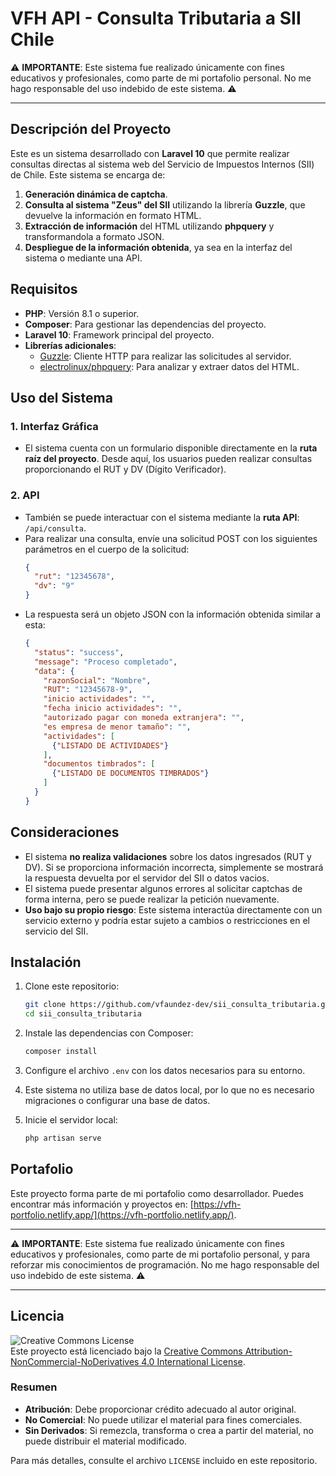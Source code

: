 # VFH API - Consulta Tributaria a SII Chile

⚠️ **IMPORTANTE**: Este sistema fue realizado únicamente con fines educativos y profesionales, como parte de mi portafolio personal. No me hago responsable del uso indebido de este sistema. ⚠️

---

## Descripción del Proyecto

Este es un sistema desarrollado con **Laravel 10** que permite realizar consultas directas al sistema web del Servicio de Impuestos Internos (SII) de Chile. Este sistema se encarga de:

1. **Generación dinámica de captcha**.
2. **Consulta al sistema "Zeus" del SII** utilizando la librería **Guzzle**, que devuelve la información en formato HTML.
3. **Extracción de información** del HTML utilizando **phpquery** y transformandola a formato JSON.
4. **Despliegue de la información obtenida**, ya sea en la interfaz del sistema o mediante una API.

## Requisitos

- **PHP**: Versión 8.1 o superior.
- **Composer**: Para gestionar las dependencias del proyecto.
- **Laravel 10**: Framework principal del proyecto.
- **Librerías adicionales**:
  - [Guzzle](https://github.com/guzzle/guzzle): Cliente HTTP para realizar las solicitudes al servidor.
  - [electrolinux/phpquery](https://github.com/Electrolinux/phpquery): Para analizar y extraer datos del HTML.

## Uso del Sistema

### 1. Interfaz Gráfica

- El sistema cuenta con un formulario disponible directamente en la **ruta raíz del proyecto**. Desde aquí, los usuarios pueden realizar consultas proporcionando el RUT y DV (Dígito Verificador).

### 2. API

- También se puede interactuar con el sistema mediante la **ruta API**: `/api/consulta`.
- Para realizar una consulta, envíe una solicitud POST con los siguientes parámetros en el cuerpo de la solicitud:
  ```json
  {
    "rut": "12345678",
    "dv": "9"
  }
  ```
- La respuesta será un objeto JSON con la información obtenida similar a esta:
  ```json
  {
    "status": "success",
    "message": "Proceso completado",
    "data": {
      "razonSocial": "Nombre",
      "RUT": "12345678-9",
      "inicio actividades": "",
      "fecha inicio actividades": "",
      "autorizado pagar con moneda extranjera": "",
      "es empresa de menor tamaño": "",
      "actividades": [
        {"LISTADO DE ACTIVIDADES"}
      ],
      "documentos timbrados": [
        {"LISTADO DE DOCUMENTOS TIMBRADOS"}
      ]
    }
  }
  ```

## Consideraciones

- El sistema **no realiza validaciones** sobre los datos ingresados (RUT y DV). Si se proporciona información incorrecta, simplemente se mostrará la respuesta devuelta por el servidor del SII o datos vacios.
- El sistema puede presentar algunos errores al solicitar captchas de forma interna, pero se puede realizar la petición nuevamente.
- **Uso bajo su propio riesgo**: Este sistema interactúa directamente con un servicio externo y podría estar sujeto a cambios o restricciones en el servicio del SII.

## Instalación

1. Clone este repositorio:
   ```bash
   git clone https://github.com/vfaundez-dev/sii_consulta_tributaria.git
   cd sii_consulta_tributaria
   ```
2. Instale las dependencias con Composer:
   ```bash
   composer install
   ```
3. Configure el archivo `.env` con los datos necesarios para su entorno.

4. Este sistema no utiliza base de datos local, por lo que no es necesario migraciones o configurar una base de datos.

5. Inicie el servidor local:
   ```bash
   php artisan serve
   ```

## Portafolio

Este proyecto forma parte de mi portafolio como desarrollador. Puedes encontrar más información y proyectos en: [https://vfh-portfolio.netlify.app/](https://vfh-portfolio.netlify.app/).

---

⚠️ **IMPORTANTE**: Este sistema fue realizado únicamente con fines educativos y profesionales, como parte de mi portafolio personal, y para reforzar mis conocimientos de programación. No me hago responsable del uso indebido de este sistema. ⚠️

---

## Licencia

![Creative Commons License](https://i.creativecommons.org/l/by-nc-nd/4.0/88x31.png)  
Este proyecto está licenciado bajo la [Creative Commons Attribution-NonCommercial-NoDerivatives 4.0 International License](https://creativecommons.org/licenses/by-nc-nd/4.0/).

### Resumen
- **Atribución**: Debe proporcionar crédito adecuado al autor original.
- **No Comercial**: No puede utilizar el material para fines comerciales.
- **Sin Derivados**: Si remezcla, transforma o crea a partir del material, no puede distribuir el material modificado.

Para más detalles, consulte el archivo `LICENSE` incluido en este repositorio.